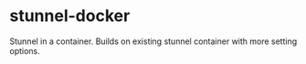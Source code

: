 # stunnel-docker
Stunnel in a container. Builds on existing stunnel container with more setting options.
